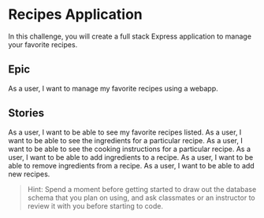 # Recipes Application

In this challenge, you will create a full stack Express application to manage your favorite recipes.

## Epic
As a user, I want to manage my favorite recipes using a webapp.

## Stories
As a user, I want to be able to see my favorite recipes listed.
As a user, I want to be able to see the ingredients for a particular recipe.
As a user, I want to be able to see the cooking instructions for a particular recipe.
As a user, I want to be able to add ingredients to a recipe.
As a user, I want to be able to remove ingredients from a recipe.
As a user, I want to be able to add new recipes.

> Hint:  Spend a moment before getting started to draw out the database schema that you plan on using, and ask classmates or an instructor to review it with you before starting to code.
